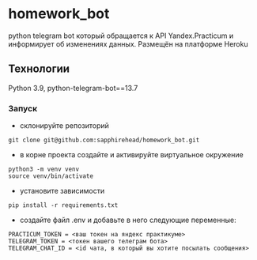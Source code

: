 # homework_bot
python telegram bot который обращается к API Yandex.Practicum и информирует об изменениях данных. Размещён на платформе Heroku

## Технологии

Python 3.9,
python-telegram-bot==13.7

### Запуск

- склонируйте репозиторий

```
git clone git@github.com:sapphirehead/homework_bot.git
```

- в корне проекта создайте и активируйте виртуальное окружение

```
python3 -m venv venv
source venv/bin/activate
```

- установите зависимости

``` pip install -r requirements.txt ```

- создайте файл .env и добавьте в него следующие переменные:

```
PRACTICUM_TOKEN = <ваш токен на яндекс практикуме>
TELEGRAM_TOKEN = <токен вашего телеграм бота>
TELEGRAM_CHAT_ID = <id чата, в который вы хотите посылать сообщения>
```



